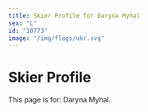```yaml
---
title: Skier Profile for Daryna Myhal
sex: "L"
id: "10773"
image: "/img/flags/ukr.svg" 
---
```


# Skier Profile

This page is for: Daryna Myhal.
    